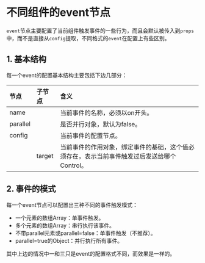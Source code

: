 # 不同组件的event节点

`event`节点主要配置了当前组件触发事件的一些行为，而且会默认被传入到`props`中，而不是直接从`config`提取，不同格式的`event`在配置上有些区别。

## 1. 基本结构

每一个event的配置基本结构主要包括下边几部分：

| 节点 | 子节点 | 含义 |
| :--- | :--- | :--- |
| name |  | 当前事件的名称，必须以on开头。 |
| parallel |  | 是否并行对象，默认为false。 |
| config |  | 当前事件的配置节点。 |
|  | target | 当前事件的作用对象，绑定事件的基础，这个值必须存在，表示当前事件触发过后发送给哪个Control。 |

## 2. 事件的模式

每一个event节点可以配置出三种不同的事件触发模式：

* 一个元素的数组Array：单事件触发。
* 多个元素的数组Array：串行执行该事件。
* 不带parallel元素或parallel=false：单事件触发（不推荐）。
* parallel=true的Object：并行执行所有事件。

其中上边的情况中一和三只是event的配置格式不同，而效果是一样的。



